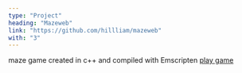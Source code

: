 ```yaml
---
type: "Project"
heading: "Mazeweb"
link: "https://github.com/hillliam/mazeweb"
with: "3"
---
```


maze game created in c++ and compiled with Emscripten
<a class="btn btn-block" href="http://hillliam.github.io/mazeweb/"><i class="fa fa-gamepad fa-2x"></i>play game</a>
